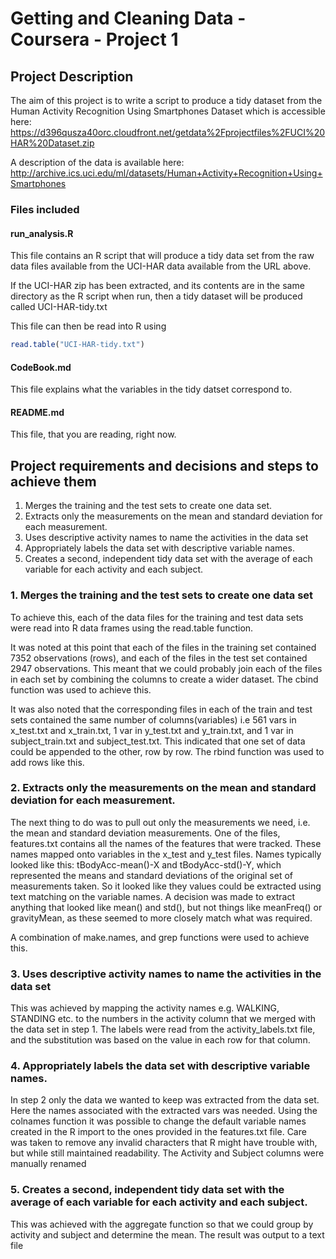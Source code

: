 # Getting and Cleaning Data - Coursera - Project 1

## Project Description
The aim of this project is to write a script to produce a tidy dataset from the Human Activity Recognition Using Smartphones Dataset which is accessible here: https://d396qusza40orc.cloudfront.net/getdata%2Fprojectfiles%2FUCI%20HAR%20Dataset.zip 

A description of the data is available here:
http://archive.ics.uci.edu/ml/datasets/Human+Activity+Recognition+Using+Smartphones 

### Files included

#### run_analysis.R
This file contains an R script that will produce a tidy data set from the raw data files available from the UCI-HAR data available from the URL above.

If the UCI-HAR zip has been extracted, and its contents are in the same directory as the R script when run, then a tidy dataset will be produced called UCI-HAR-tidy.txt

This file can then be read into R using 
```R
read.table("UCI-HAR-tidy.txt")
```

#### CodeBook.md
This file explains what the variables in the tidy datset correspond to.

#### README.md
This file, that you are reading, right now. 


## Project requirements and decisions and steps to achieve them
1. Merges the training and the test sets to create one data set.
2. Extracts only the measurements on the mean and standard deviation for each measurement. 
3. Uses descriptive activity names to name the activities in the data set
4. Appropriately labels the data set with descriptive variable names. 
5. Creates a second, independent tidy data set with the average of each variable for each activity and each subject. 


### 1. Merges the training and the test sets to create one data set

To achieve this, each of the data files for the training and test data sets were read into R data frames using the read.table function. 

It was noted at this point that each of the files in the training set contained 7352 observations (rows), and each of the files in the test set contained 2947 observations. This meant that we could probably join each of the files in each set by combining the columns to create a wider dataset. The cbind function was used to achieve this.

It was also noted that the corresponding files in each of the train and test sets contained the same number of columns(variables) i.e 561 vars in x_test.txt and x_train.txt, 1 var in y_test.txt and y_train.txt, and 1 var in subject_train.txt and subject_test.txt. This indicated that one set of data could be appended to the other, row by row. The rbind function was used to add rows like this.


### 2. Extracts only the measurements on the mean and standard deviation for each measurement. 

The next thing to do was to pull out only the measurements we need, i.e. the mean and standard deviation measurements. One of the files, features.txt contains all the names of the features that were tracked. These names mapped onto variables in the x_test and y_test files. Names typically looked like this: tBodyAcc-mean()-X and tBodyAcc-std()-Y, which represented the means and standard deviations of the original set of measurements taken. So it looked like they values could be extracted using text matching on the variable names. A decision was made to extract anything that looked like mean() and std(), but not things like meanFreq() or gravityMean, as these seemed to more closely match what was required.

A combination of make.names, and grep functions were used to achieve this.


### 3. Uses descriptive activity names to name the activities in the data set
This was achieved by mapping the activity names e.g. WALKING, STANDING etc. to the numbers in the activity column that we merged with the data set in step 1. The labels were read from the activity_labels.txt file, and the substitution was based on the value in each row for that column.

### 4. Appropriately labels the data set with descriptive variable names.
In step 2 only the data we wanted to keep was extracted from the data set. Here the names associated with the extracted vars was needed. Using the colnames function it was possible to change the default variable names created in the R import to the ones provided in the features.txt file. Care was taken to remove any invalid characters that R might have trouble with, but while still maintained readability. The Activity and Subject columns were manually renamed

### 5. Creates a second, independent tidy data set with the average of each variable for each activity and each subject. 
This was achieved with the aggregate function so that we could group by activity and subject and determine the mean. The result was output to a text file



